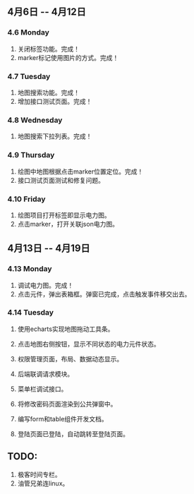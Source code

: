 ## 4月6日 -- 4月12日

### 4.6 Monday
1. 关闭标签功能。完成！
2. marker标记使用图片的方式。完成！

### 4.7 Tuesday
1. 地图搜索功能。完成！
2. 增加接口测试页面。完成！

### 4.8 Wednesday
1. 地图搜索下拉列表。完成！

### 4.9 Thursday
1. 绘图中地图根据点击marker位置定位。完成！
2. 接口测试页面测试和修复问题。

### 4.10 Friday
1. 绘图项目打开标签即显示电力图。
2. 点击marker，打开关联json电力图。

## 4月13日 -- 4月19日

### 4.13 Monday
1. 调试电力图。完成！
2. 点击元件，弹出表箱框。弹窗已完成，点击触发事件移交出去。

### 4.14 Tuesday
1. 使用echarts实现地图拖动工具条。
2. 点击地图右侧按钮，显示不同状态的电力元件状态。


1. 权限管理页面，布局、数据动态显示。
1. 后端联调请求模块。
1. 菜单栏调试接口。
1. 将修改密码页面渲染到公共弹窗中。
1. 编写form和table组件开发文档。
1. 登陆页面已登陆，自动跳转至登陆页面。

## TODO:
1. 极客时间专栏。
2. 油管兄弟连linux。
